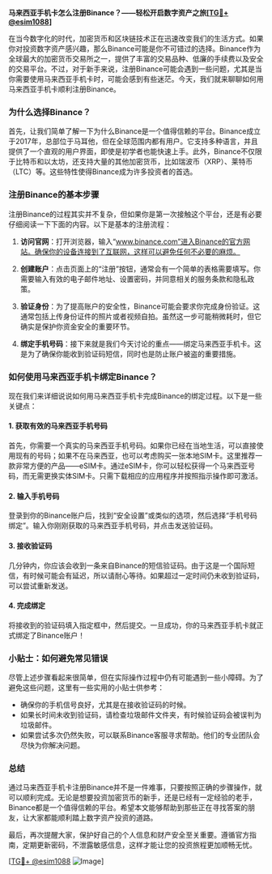 **马来西亚手机卡怎么注册Binance？——轻松开启数字资产之旅[[TG💪+ @esim1088](https://t.me/s/esim1088)]**

在当今数字化的时代，加密货币和区块链技术正在迅速改变我们的生活方式。如果你对投资数字资产感兴趣，那么Binance可能是你不可错过的选择。Binance作为全球最大的加密货币交易所之一，提供了丰富的交易品种、低廉的手续费以及安全的交易平台。不过，对于新手来说，注册Binance可能会遇到一些问题，尤其是当你需要使用马来西亚手机卡时，可能会感到有些迷茫。今天，我们就来聊聊如何用马来西亚手机卡顺利注册Binance。

### 为什么选择Binance？

首先，让我们简单了解一下为什么Binance是一个值得信赖的平台。Binance成立于2017年，总部位于马耳他，但在全球范围内都有用户。它支持多种语言，并且提供了一个直观的用户界面，即使是初学者也能快速上手。此外，Binance不仅限于比特币和以太坊，还支持大量的其他加密货币，比如瑞波币（XRP）、莱特币（LTC）等。这些特性使得Binance成为许多投资者的首选。

### 注册Binance的基本步骤

注册Binance的过程其实并不复杂，但如果你是第一次接触这个平台，还是有必要仔细阅读一下下面的内容。以下是基本的注册流程：

1. **访问官网**：打开浏览器，输入“www.binance.com”进入Binance的官方网站。确保你的设备连接到了互联网，这样可以避免任何不必要的麻烦。

2. **创建账户**：点击页面上的“注册”按钮，通常会有一个简单的表格需要填写。你需要输入有效的电子邮件地址、设置密码，并同意相关的服务条款和隐私政策。

3. **验证身份**：为了提高账户的安全性，Binance可能会要求你完成身份验证。这通常包括上传身份证件的照片或者视频自拍。虽然这一步可能稍微耗时，但它确实是保护你资金安全的重要环节。

4. **绑定手机号码**：接下来就是我们今天讨论的重点——绑定马来西亚手机卡。这是为了确保你能收到验证码短信，同时也是防止账户被盗的重要措施。

### 如何使用马来西亚手机卡绑定Binance？

现在我们来详细说说如何用马来西亚手机卡完成Binance的绑定过程。以下是一些关键点：

#### 1. 获取有效的马来西亚手机号码
首先，你需要一个真实的马来西亚手机号码。如果你已经在当地生活，可以直接使用现有的号码；如果不在马来西亚，也可以考虑购买一张本地SIM卡。这里推荐一款非常方便的产品——eSIM卡。通过eSIM卡，你可以轻松获得一个马来西亚号码，而无需更换实体SIM卡。只需下载相应的应用程序并按照指示操作即可激活。

#### 2. 输入手机号码
登录到你的Binance账户后，找到“安全设置”或类似的选项，然后选择“手机号码绑定”。输入你刚刚获取的马来西亚手机号码，并点击发送验证码。

#### 3. 接收验证码
几分钟内，你应该会收到一条来自Binance的短信验证码。由于这是一个国际短信，有时候可能会有延迟，所以请耐心等待。如果超过一定时间仍未收到验证码，可以尝试重新发送。

#### 4. 完成绑定
将接收到的验证码填入指定框中，然后提交。一旦成功，你的马来西亚手机卡就正式绑定了Binance账户！

### 小贴士：如何避免常见错误

尽管上述步骤看起来很简单，但在实际操作过程中仍有可能遇到一些小障碍。为了避免这些问题，这里有一些实用的小贴士供参考：

- 确保你的手机信号良好，尤其是在接收验证码的时候。
- 如果长时间未收到验证码，请检查垃圾邮件文件夹，有时候验证码会被误判为垃圾邮件。
- 如果尝试多次仍然失败，可以联系Binance客服寻求帮助。他们的专业团队会尽快为你解决问题。

### 总结

通过马来西亚手机卡注册Binance并不是一件难事，只要按照正确的步骤操作，就可以顺利完成。无论是想要投资加密货币的新手，还是已经有一定经验的老手，Binance都是一个值得信赖的平台。希望本文能够帮助到那些正在寻找答案的朋友，让大家都能顺利踏上数字资产投资的道路。

最后，再次提醒大家，保护好自己的个人信息和财产安全至关重要。遵循官方指南，定期更新密码，不泄露敏感信息，这样才能让您的投资旅程更加顺畅无忧。

[[TG💪+ @esim1088](https://t.me/s/esim1088) ![Image](https://i.postimg.cc/4NQfJmqS/Snipaste-2025-05-13-00-14-12.png)]